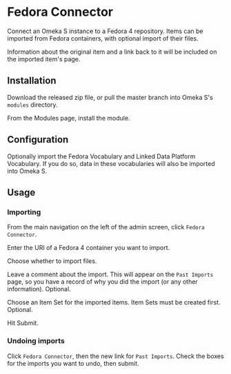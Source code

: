 # Fedora Connector

Connect an Omeka S instance to a Fedora 4 repository. Items can be imported from Fedora containers, with optional import of their files.

Information about the original item and a link back to it will be included on the imported item's page.

## Installation

Download the released zip file, or pull the master branch into Omeka S's `modules` directory.

From the Modules page, install the module.

## Configuration

Optionally import the Fedora Vocabulary and Linked Data Platform Vocabulary. If you do so, data in these vocabularies will also be imported into Omeka S.

## Usage

### Importing

From the main navigation on the left of the admin screen, click `Fedora Connector`. 

Enter the URI of a Fedora 4 container you want to import.

Choose whether to import files.

Leave a comment about the import. This will appear on the `Past Imports` page, so you have a record of why you did the import (or any other information). Optional.

Choose an Item Set for the imported items. Item Sets must be created first. Optional.

Hit Submit.

### Undoing imports

Click `Fedora Connector`, then the new link for `Past Imports`. Check the boxes for the imports you want to undo, then submit.

